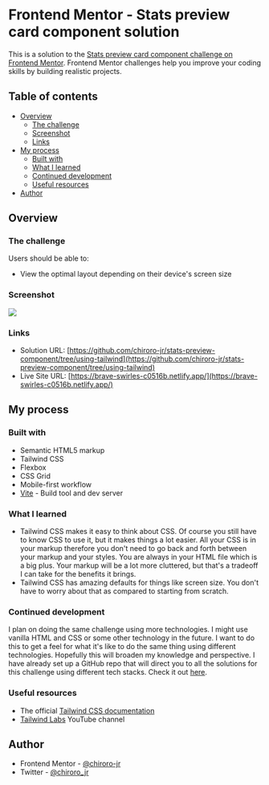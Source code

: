 # Frontend Mentor - Stats preview card component solution

This is a solution to the [Stats preview card component challenge on Frontend Mentor](https://www.frontendmentor.io/challenges/stats-preview-card-component-8JqbgoU62). Frontend Mentor challenges help you improve your coding skills by building realistic projects. 

## Table of contents

- [Overview](#overview)
  - [The challenge](#the-challenge)
  - [Screenshot](#screenshot)
  - [Links](#links)
- [My process](#my-process)
  - [Built with](#built-with)
  - [What I learned](#what-i-learned)
  - [Continued development](#continued-development)
  - [Useful resources](#useful-resources)
- [Author](#author)

## Overview

### The challenge

Users should be able to:

- View the optimal layout depending on their device's screen size

### Screenshot

![](C:\Users\nyash\Desktop\Codespaces\Projects\stats-preview-card-component\images\live-app-screenshot.png)

### Links

- Solution URL: [https://github.com/chiroro-jr/stats-preview-component/tree/using-tailwind](https://github.com/chiroro-jr/stats-preview-component/tree/using-tailwind)
- Live Site URL: [https://brave-swirles-c0516b.netlify.app/](https://brave-swirles-c0516b.netlify.app/)

## My process

### Built with

- Semantic HTML5 markup
- Tailwind CSS
- Flexbox
- CSS Grid
- Mobile-first workflow
- [Vite](https://vitejs.dev/) - Build tool and dev server

### What I learned

- Tailwind CSS makes it easy to think about CSS. Of course you still have to know CSS to use it, but it makes things a lot easier. All your CSS is in your markup therefore you don't need to go back and forth between your markup and your styles. You are always in your HTML file which is a big plus. Your markup will be a lot more cluttered, but that's a tradeoff I can take for the benefits it brings.
- Tailwind CSS has amazing defaults for things like screen size. You don't have to worry about that as compared to starting from scratch.

### Continued development

I plan on doing the same challenge using more technologies. I might use vanilla HTML and CSS or some other technology in the future. I want to do this to get a feel for what it's like to do the same thing using different technologies. Hopefully this will broaden my knowledge and perspective. I have already set up a GitHub repo that will direct you to all the solutions for this challenge using different tech stacks. Check it out [here](https://github.com/chiroro-jr/stats-preview-component/tree/main).

### Useful resources

- The official [Tailwind CSS documentation](https://tailwindcss.com/docs)
- [Tailwind Labs](https://www.youtube.com/c/TailwindLabs) YouTube channel

## Author

- Frontend Mentor - [@chiroro-jr](https://www.frontendmentor.io/profile/chiroro-jr)
- Twitter - [@chiroro_jr](https://www.twitter.com/chiroro_jr)
